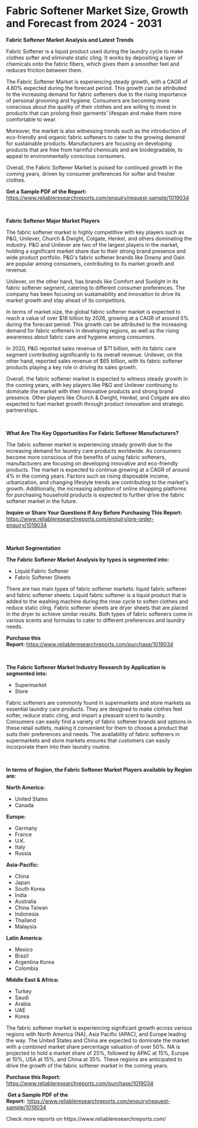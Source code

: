 <p><h1>Fabric Softener Market Size, Growth and Forecast from 2024 - 2031</h1></p><p><strong>Fabric Softener Market Analysis and Latest Trends</strong></p>
<p><p>Fabric Softener is a liquid product used during the laundry cycle to make clothes softer and eliminate static cling. It works by depositing a layer of chemicals onto the fabric fibers, which gives them a smoother feel and reduces friction between them.</p><p>The Fabric Softener Market is experiencing steady growth, with a CAGR of 4.80% expected during the forecast period. This growth can be attributed to the increasing demand for fabric softeners due to the rising importance of personal grooming and hygiene. Consumers are becoming more conscious about the quality of their clothes and are willing to invest in products that can prolong their garments' lifespan and make them more comfortable to wear.</p><p>Moreover, the market is also witnessing trends such as the introduction of eco-friendly and organic fabric softeners to cater to the growing demand for sustainable products. Manufacturers are focusing on developing products that are free from harmful chemicals and are biodegradable, to appeal to environmentally conscious consumers.</p><p>Overall, the Fabric Softener Market is poised for continued growth in the coming years, driven by consumer preferences for softer and fresher clothes.</p></p>
<p><strong>Get a Sample PDF of the Report:&nbsp;</strong> <a href="https://www.reliableresearchreports.com/enquiry/request-sample/1019034">https://www.reliableresearchreports.com/enquiry/request-sample/1019034</a></p>
<p>&nbsp;</p>
<p><strong>Fabric Softener Major Market Players</strong></p>
<p><p>The fabric softener market is highly competitive with key players such as P&G, Unilever, Church & Dwight, Colgate, Henkel, and others dominating the industry. P&G and Unilever are two of the largest players in the market, holding a significant market share due to their strong brand presence and wide product portfolio. P&G's fabric softener brands like Downy and Gain are popular among consumers, contributing to its market growth and revenue.</p><p>Unilever, on the other hand, has brands like Comfort and Sunlight in its fabric softener segment, catering to different consumer preferences. The company has been focusing on sustainability and innovation to drive its market growth and stay ahead of its competitors.</p><p>In terms of market size, the global fabric softener market is expected to reach a value of over $18 billion by 2026, growing at a CAGR of around 5% during the forecast period. This growth can be attributed to the increasing demand for fabric softeners in developing regions, as well as the rising awareness about fabric care and hygiene among consumers.</p><p>In 2020, P&G reported sales revenue of $71 billion, with its fabric care segment contributing significantly to its overall revenue. Unilever, on the other hand, reported sales revenue of $65 billion, with its fabric softener products playing a key role in driving its sales growth.</p><p>Overall, the fabric softener market is expected to witness steady growth in the coming years, with key players like P&G and Unilever continuing to dominate the market with their innovative products and strong brand presence. Other players like Church & Dwight, Henkel, and Colgate are also expected to fuel market growth through product innovation and strategic partnerships.</p></p>
<p>&nbsp;</p>
<p><strong>What Are The Key Opportunities For Fabric Softener Manufacturers?</strong></p>
<p><p>The fabric softener market is experiencing steady growth due to the increasing demand for laundry care products worldwide. As consumers become more conscious of the benefits of using fabric softeners, manufacturers are focusing on developing innovative and eco-friendly products. The market is expected to continue growing at a CAGR of around 4% in the coming years. Factors such as rising disposable income, urbanization, and changing lifestyle trends are contributing to the market's growth. Additionally, the increasing adoption of online shopping platforms for purchasing household products is expected to further drive the fabric softener market in the future.</p></p>
<p><strong>Inquire or Share Your Questions If Any Before Purchasing This Report:</strong> <a href="https://www.reliableresearchreports.com/enquiry/pre-order-enquiry/1019034">https://www.reliableresearchreports.com/enquiry/pre-order-enquiry/1019034</a></p>
<p>&nbsp;</p>
<p><strong>Market Segmentation</strong></p>
<p><strong>The Fabric Softener Market Analysis by types is segmented into:</strong></p>
<p><ul><li>Liquid Fabric Softener</li><li>Fabric Softener Sheets</li></ul></p>
<p><p>There are two main types of fabric softener markets: liquid fabric softener and fabric softener sheets. Liquid fabric softener is a liquid product that is added to the washing machine during the rinse cycle to soften clothes and reduce static cling. Fabric softener sheets are dryer sheets that are placed in the dryer to achieve similar results. Both types of fabric softeners come in various scents and formulas to cater to different preferences and laundry needs.</p></p>
<p><strong>Purchase this Report:&nbsp;</strong><a href="https://www.reliableresearchreports.com/purchase/1019034">https://www.reliableresearchreports.com/purchase/1019034</a></p>
<p>&nbsp;</p>
<p><strong>The Fabric Softener Market Industry Research by Application is segmented into:</strong></p>
<p><ul><li>Supermarket</li><li>Store</li></ul></p>
<p><p>Fabric softeners are commonly found in supermarkets and store markets as essential laundry care products. They are designed to make clothes feel softer, reduce static cling, and impart a pleasant scent to laundry. Consumers can easily find a variety of fabric softener brands and options in these retail outlets, making it convenient for them to choose a product that suits their preferences and needs. The availability of fabric softeners in supermarkets and store markets ensures that customers can easily incorporate them into their laundry routine.</p></p>
<p>&nbsp;</p>
<p><strong>In terms of Region, the Fabric Softener Market Players available by Region are:</strong></p>
<p>
    <p> <strong> North America: </strong>
        <ul>
            <li>United States</li>
            <li>Canada</li>
        </ul>
        </p> 
    <p> <strong> Europe: </strong>
        <ul>
            <li>Germany</li>
            <li>France</li>
            <li>U.K.</li>
            <li>Italy</li>
            <li>Russia</li>
        </ul>
        </p> 
    <p> <strong> Asia-Pacific: </strong>
        <ul>
            <li>China</li>
            <li>Japan</li>
            <li>South Korea</li>
            <li>India</li>
            <li>Australia</li>
            <li>China Taiwan</li>
            <li>Indonesia</li>
            <li>Thailand</li>
            <li>Malaysia</li>
        </ul>
        </p> 
    <p> <strong> Latin America: </strong>
        <ul>
            <li>Mexico</li>
            <li>Brazil</li>
            <li>Argentina Korea</li>
            <li>Colombia</li>
        </ul>
        </p> 
    <p> <strong> Middle East & Africa: </strong>
        <ul>
            <li>Turkey</li>
            <li>Saudi</li>
            <li>Arabia</li>
            <li>UAE</li>
            <li>Korea</li>
        </ul>
    </p>
    </p>
<p><p>The fabric softener market is experiencing significant growth across various regions with North America (NA), Asia Pacific (APAC), and Europe leading the way. The United States and China are expected to dominate the market with a combined market share percentage valuation of over 50%. NA is projected to hold a market share of 25%, followed by APAC at 15%, Europe at 10%, USA at 15%, and China at 35%. These regions are anticipated to drive the growth of the fabric softener market in the coming years.</p></p>
<p><strong>Purchase this Report: </strong><a href="https://www.reliableresearchreports.com/purchase/1019034">https://www.reliableresearchreports.com/purchase/1019034</a></p>
<p>&nbsp;<strong>Get a Sample PDF of the Report:&nbsp;&nbsp;</strong><a href="https://www.reliableresearchreports.com/enquiry/request-sample/1019034">https://www.reliableresearchreports.com/enquiry/request-sample/1019034</a></p>
<p><strong></strong></p>
<p>Check more reports on https://www.reliableresearchreports.com/</p>